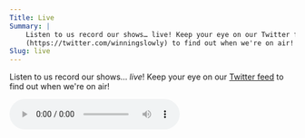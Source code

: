 ```yaml
---
Title: Live
Summary: |
    Listen to us record our shows… live! Keep your eye on our Twitter feed
    (https://twitter.com/winningslowly) to find out when we're on air!
Slug: live
---
```


Listen to us record our shows… *live*! Keep your eye on our [Twitter feed](https://twitter.com/winningslowly) to find out when we're on air!

<audio autoplay controls class='Audio-player' src='http://krycho.hopto.org/winningslowly' />
